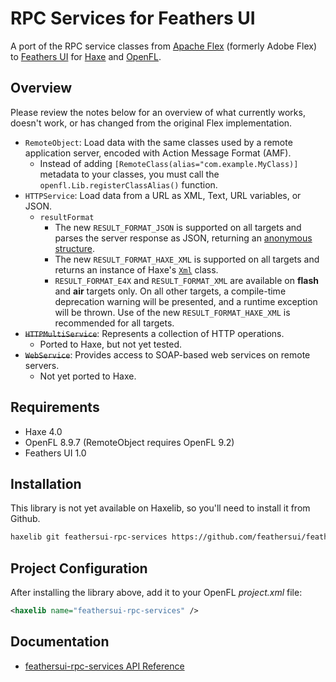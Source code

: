 # RPC Services for Feathers UI

A port of the RPC service classes from [Apache Flex](https://flex.apache.org/) (formerly Adobe Flex) to [Feathers UI](https://feathersui.com/) for [Haxe](https://haxe.org/) and [OpenFL](https://openfl.org/).

## Overview

Please review the notes below for an overview of what currently works, doesn't work, or has changed from the original Flex implementation.

- `RemoteObject`: Load data with the same classes used by a remote application server, encoded with Action Message Format (AMF).
  - Instead of adding `[RemoteClass(alias="com.example.MyClass)]` metadata to your classes, you must call the `openfl.Lib.registerClassAlias()` function.
- `HTTPService`: Load data from a URL as XML, Text, URL variables, or JSON.
  - `resultFormat`
    - The new `RESULT_FORMAT_JSON` is supported on all targets and parses the server response as JSON, returning an [anonymous structure](https://haxe.org/manual/types-anonymous-structure.html).
    - The new `RESULT_FORMAT_HAXE_XML` is supported on all targets and returns an instance of Haxe's [`Xml`](https://api.haxe.org/Xml.html) class.
    - `RESULT_FORMAT_E4X` and `RESULT_FORMAT_XML` are available on **flash** and **air** targets only. On all other targets, a compile-time deprecation warning will be presented, and a runtime exception will be thrown. Use of the new `RESULT_FORMAT_HAXE_XML` is recommended for all targets.
- ~~`HTTPMultiService`~~: Represents a collection of HTTP operations.
  - Ported to Haxe, but not yet tested.
- ~~`WebService`~~: Provides access to SOAP-based web services on remote servers.
  - Not yet ported to Haxe.

## Requirements

- Haxe 4.0
- OpenFL 8.9.7 (RemoteObject requires OpenFL 9.2)
- Feathers UI 1.0

## Installation

This library is not yet available on Haxelib, so you'll need to install it from Github.

```sh
haxelib git feathersui-rpc-services https://github.com/feathersui/feathersui-rpc-services.git
```

## Project Configuration

After installing the library above, add it to your OpenFL _project.xml_ file:

```xml
<haxelib name="feathersui-rpc-services" />
```

## Documentation

- [feathersui-rpc-services API Reference](https://api.feathersui.com/rpc-services/unstable/)
